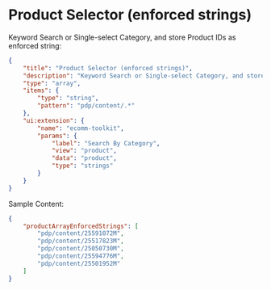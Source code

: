 # Product Selector (enforced strings)

Keyword Search or Single-select Category, and store Product IDs as enforced string:

```json
{
    "title": "Product Selector (enforced strings)",
    "description": "Keyword Search or Single-select Category, and store Product IDs as enforced string",
    "type": "array",
    "items": {
        "type": "string",
        "pattern": "pdp/content/.*"
    },
    "ui:extension": {
        "name": "ecomm-toolkit",
        "params": {
            "label": "Search By Category",
            "view": "product",
            "data": "product",
            "type": "strings"
        }
    }
}
```

Sample Content:

```json
{
    "productArrayEnforcedStrings": [
        "pdp/content/25591072M",
        "pdp/content/25517823M",
        "pdp/content/25050730M",
        "pdp/content/25594776M",
        "pdp/content/25501952M"
    ]
}
```